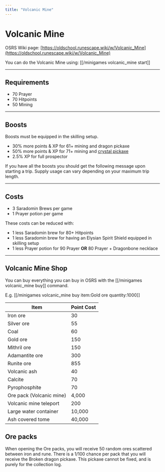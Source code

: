 ```yaml
---
title: "Volcanic Mine"
---
```


# Volcanic Mine

OSRS Wiki page: [https://oldschool.runescape.wiki/w/Volcanic_Mine](https://oldschool.runescape.wiki/w/Volcanic_Mine)

You can do the Volcanic Mine using: [[/minigames volcanic_mine start]]

---

## Requirements

- 70 Prayer
- 70 Hitpoints
- 50 Mining

---

## Boosts

Boosts must be equipped in the skilling setup.

- 30% more points & XP for 61+ mining and dragon pickaxe
- 50% more points & XP for 71+ mining and [crystal pickaxe](https://wiki.oldschool.gg/osb/miscelleanous/zalcano/)
- 2.5% XP for full prospector

If you have all the boosts you should get the following message upon starting a trip. Supply usage can vary depending on your maximum trip length.

---

## Costs

- 3 Saradomin Brews per game
- 1 Prayer potion per game

These costs can be reduced with:

- 1 less Saradomin brew for 80+ Hitpoints
- 1 less Saradomin brew for having an Elysian Spirit Shield equipped in skilling setup
- 1 less Prayer potion for 90 Prayer **OR** 80 Prayer + Dragonbone necklace

---

## Volcanic Mine Shop

You can buy everything you can buy in OSRS with the [[/minigames volcanic_mine buy]] command.

E.g. [[/minigames volcanic_mine buy item\:Gold ore quantity\:1000]]

| Item                     | Point Cost |
| ------------------------ | ---------- |
| Iron ore                 | 30         |
| Silver ore               | 55         |
| Coal                     | 60         |
| Gold ore                 | 150        |
| Mithril ore              | 150        |
| Adamantite ore           | 300        |
| Runite ore               | 855        |
| Volcanic ash             | 40         |
| Calcite                  | 70         |
| Pyrophosphite            | 70         |
| Ore pack (Volcanic mine) | 4,000      |
| Volcanic mine teleport   | 200        |
| Large water container    | 10,000     |
| Ash covered tome         | 40,000     |

## Ore packs

When opening the Ore packs, you will receive 50 random ores scattered between iron and rune. There is a 1/100 chance per pack that you will receive the Broken dragon pickaxe. This pickaxe cannot be fixed, and is purely for the collection log.
